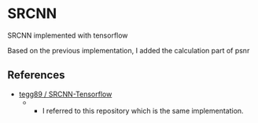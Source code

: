 # SRCNN
SRCNN implemented with tensorflow

Based on the previous implementation, I added the calculation part of psnr
## References
* [tegg89 / SRCNN-Tensorflow](https://github.com/tegg89/SRCNN-Tensorflow) 
  * - I referred to this repository which is the same implementation.
